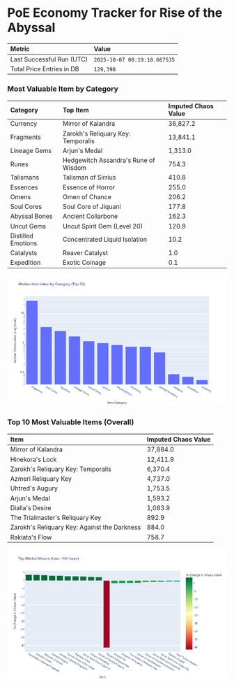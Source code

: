 # PoE Economy Tracker for Rise of the Abyssal

<!-- START_MAINTENANCE -->
| Metric | Value |
|:---|:---|
| Last Successful Run (UTC) | `2025-10-07 08:19:18.667535` |
| Total Price Entries in DB | `129,398` |

<!-- END_MAINTENANCE -->

<!-- START_DATAFRAME_DEBUG -->
<!-- END_DATAFRAME_DEBUG -->

<!-- START_CATEGORY_ANALYSIS -->
### Most Valuable Item by Category
| Category | Top Item | Imputed Chaos Value |
| :--- | :--- | :--- |
| Currency | Mirror of Kalandra | 36,827.2 |
| Fragments | Zarokh's Reliquary Key: Temporalis | 13,841.1 |
| Lineage Gems | Arjun's Medal | 1,313.0 |
| Runes | Hedgewitch Assandra's Rune of Wisdom | 754.3 |
| Talismans | Talisman of Sirrius | 410.8 |
| Essences | Essence of Horror | 255.0 |
| Omens | Omen of Chance | 206.2 |
| Soul Cores | Soul Core of Jiquani | 177.8 |
| Abyssal Bones | Ancient Collarbone | 162.3 |
| Uncut Gems | Uncut Spirit Gem (Level 20) | 120.9 |
| Distilled Emotions | Concentrated Liquid Isolation | 10.2 |
| Catalysts | Reaver Catalyst | 1.0 |
| Expedition | Exotic Coinage | 0.1 |


![Category Analysis Chart](charts/category_analysis.png)
<!-- END_ANALYSIS -->

<!-- START_ANALYSIS -->
### Top 10 Most Valuable Items (Overall)
| Item | Imputed Chaos Value |
| :--- | :--- |
| Mirror of Kalandra | 37,884.0 |
| Hinekora's Lock | 12,411.9 |
| Zarokh's Reliquary Key: Temporalis | 6,370.4 |
| Azmeri Reliquary Key | 4,737.0 |
| Uhtred's Augury | 1,753.5 |
| Arjun's Medal | 1,593.2 |
| Dialla's Desire | 1,083.9 |
| The Trialmaster's Reliquary Key | 892.9 |
| Zarokh's Reliquary Key: Against the Darkness | 884.0 |
| Rakiata's Flow | 758.7 |


![Market Movers Chart](charts/market_movers.png)
<!-- END_ANALYSIS -->
